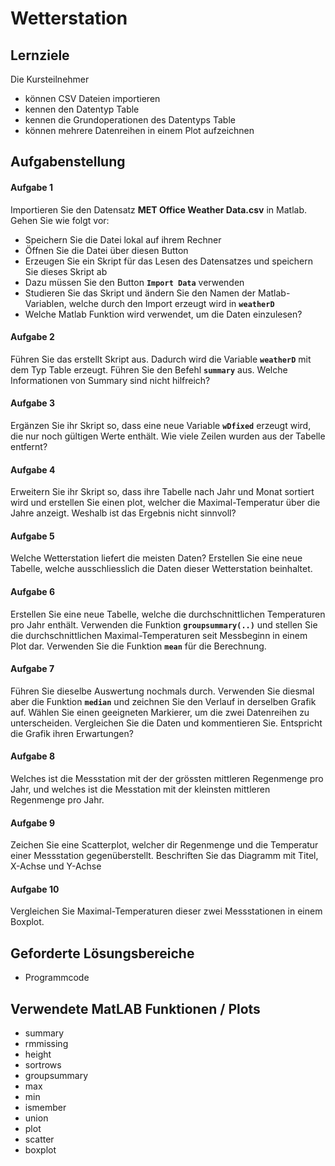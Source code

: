 # Wetterstation

## Lernziele

Die Kursteilnehmer

* können CSV Dateien importieren
* kennen den Datentyp Table
* kennen die Grundoperationen des Datentyps Table
* können mehrere Datenreihen in einem Plot aufzeichnen

## Aufgabenstellung

#### Aufgabe 1

Importieren Sie den Datensatz **MET Office Weather Data.csv** in Matlab. Gehen Sie wie folgt vor:

* Speichern Sie die Datei lokal auf ihrem Rechner
* Öffnen Sie die Datei über diesen Button
* Erzeugen Sie ein Skript für das Lesen des Datensatzes und speichern Sie dieses Skript ab
* Dazu müssen Sie den Button **`Import Data`** verwenden
* Studieren Sie das Skript und ändern Sie den Namen der Matlab-Variablen, welche durch den Import erzeugt wird in **`weatherD`**
* Welche Matlab Funktion wird verwendet, um die Daten einzulesen?

#### Aufgabe 2

Führen Sie das erstellt Skript aus. Dadurch wird die Variable **`weatherD`** mit dem Typ Table erzeugt. Führen Sie den Befehl **`summary`** aus. Welche Informationen von Summary sind nicht hilfreich?

#### Aufgabe 3

Ergänzen Sie ihr Skript so, dass eine neue Variable **`wDfixed`** erzeugt wird, die nur noch gültigen Werte enthält. Wie viele Zeilen wurden aus der Tabelle entfernt?

#### Aufgabe 4

Erweitern Sie ihr Skript so, dass ihre Tabelle nach Jahr und Monat sortiert wird und erstellen Sie einen plot, welcher die Maximal-Temperatur über die Jahre anzeigt. Weshalb ist das Ergebnis nicht sinnvoll?

#### Aufgabe 5

Welche Wetterstation liefert die meisten Daten? Erstellen Sie eine neue Tabelle, welche ausschliesslich die Daten dieser Wetterstation beinhaltet.

#### Aufgabe 6

Erstellen Sie eine neue Tabelle, welche die durchschnittlichen Temperaturen pro Jahr enthält. Verwenden die Funktion **`groupsummary(..)`** und stellen Sie die durchschnittlichen Maximal-Temperaturen seit Messbeginn in einem Plot dar. Verwenden Sie die Funktion **`mean`** für die Berechnung.

#### Aufgabe 7

Führen Sie dieselbe Auswertung nochmals durch. Verwenden Sie diesmal aber die Funktion **`median`** und zeichnen Sie den Verlauf in derselben Grafik auf. Wählen Sie einen geeigneten Markierer, um die zwei Datenreihen zu unterscheiden.
Vergleichen Sie die Daten und kommentieren Sie. Entspricht die Grafik ihren Erwartungen?


#### Aufgabe 8

Welches ist die Messstation mit der der grössten mittleren Regenmenge pro Jahr, und welches ist die Messtation mit der kleinsten mittleren Regenmenge pro Jahr.

#### Aufgabe 9

Zeichen Sie eine Scatterplot, welcher dir Regenmenge und die Temperatur einer Messstation gegenüberstellt. Beschriften Sie das Diagramm mit Titel, X-Achse und Y-Achse

#### Aufgabe 10

Vergleichen Sie Maximal-Temperaturen dieser zwei Messstationen in einem Boxplot.

## Geforderte Lösungsbereiche

* Programmcode

## Verwendete MatLAB Funktionen / Plots

* summary
* rmmissing
* height
* sortrows
* groupsummary
* max
* min
* ismember
* union
* plot
* scatter
* boxplot
